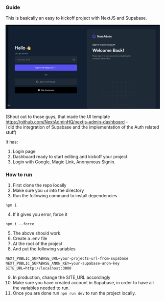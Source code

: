 ### Guide

This is basically an easy to kickoff project with NextJS and Supabase.

![alt text](https://github.com/adaOctopus/nextjs-auth-supabase/blob/main/signinpage.png)

(Shout out to those guys, that made the UI template https://github.com/NextAdminHQ/nextjs-admin-dashboard -  
I did the integration of Supabase and the implementation of the Auth related stuff)

It has:
1. Login page
2. Dashboard ready to start editing and kickoff your project
3. Login with Google, Magic Link, Anonymous Signin.

### How to run

1. First clone the repo locally
2. Make sure you `cd` into the directory
3. Run the following command to install dependencies 
```
npm i
```
4. If it gives you error, force it
```
npm i --force
```
5. The above should work.
6. Create a .env file
7. At the root of the project
8. And put the following variables
```
NEXT_PUBLIC_SUPABASE_URL=your-projects-url-from-supabase
NEXT_PUBLIC_SUPABASE_ANON_KEY=your-supabase-anon-key
SITE_URL=http://localhost:3000
```
9. In production, change the SITE_URL accordingly
10. Make sure you have created account in Supabase, in order to have all the variables needed to run.
11. Once you are done run ``` npm run dev ``` to run the project locally. 
